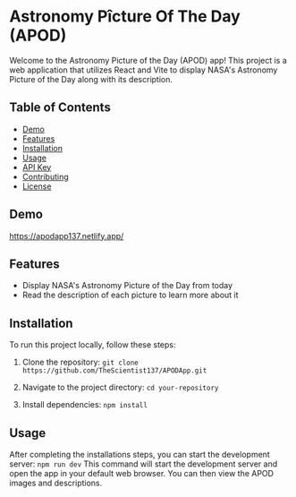 # Astronomy Pîcture Of The Day (APOD)

Welcome to the Astronomy Picture of the Day (APOD) app! This project is a web application that utilizes React and Vite to display NASA's Astronomy Picture of the Day along with its description.

## Table of Contents
- [Demo](#demo)
- [Features](#features)
- [Installation](#installation)
- [Usage](#usage)
- [API Key](#api-key)
- [Contributing](#contributing)
- [License](#license)

## Demo
https://apodapp137.netlify.app/

## Features
- Display NASA's Astronomy Picture of the Day from today
- Read the description of each picture to learn more about it

## Installation
To run this project locally, follow these steps:

1. Clone the repository:
`git clone https://github.com/TheScientist137/APODApp.git`

2. Navigate to the project directory:
`cd your-repository`

3. Install dependencies:
`npm install`

## Usage
After completing the installations steps, you can start the development server:
`npm run dev`
This command will start the development server and open the app in your default web browser. You can then view the APOD images and descriptions.


